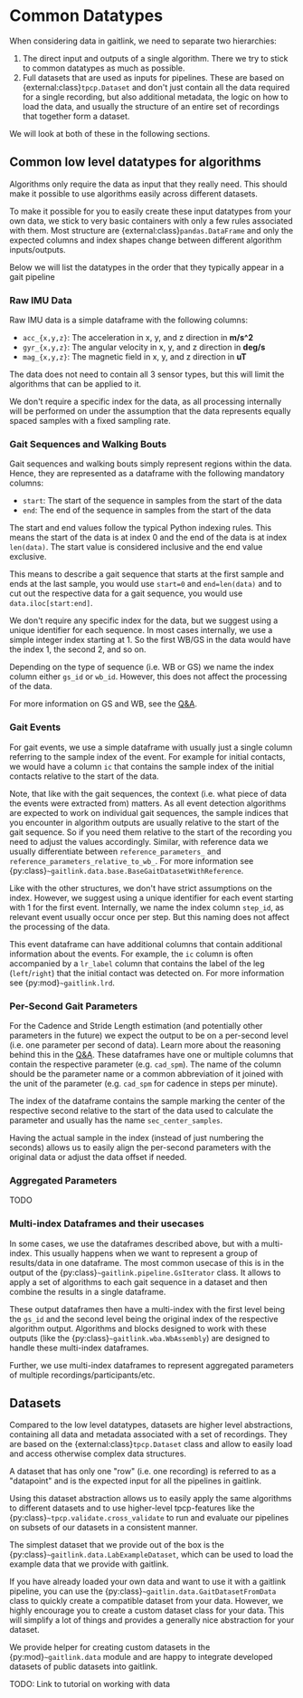 # Common Datatypes


When considering data in gaitlink, we need to separate two hierarchies:

1. The direct input and outputs of a single algorithm. There we try to stick to common datatypes as much as possible.
2. Full datasets that are used as inputs for pipelines. 
   These are based on {external:class}`tpcp.Dataset` and don't just contain all the data required for a single recording, 
   but also additional metadata, the logic on how to load the data, and usually the structure of an entire set of 
   recordings that together form a dataset.

We will look at both of these in the following sections.

## Common low level datatypes for algorithms

Algorithms only require the data as input that they really need.
This should make it possible to use algorithms easily across different datasets.

To make it possible for you to easily create these input datatypes from your own data, we stick to very basic containers
with only a few rules associated with them.
Most structure are {external:class}`pandas.DataFrame` and only the expected columns and index shapes change between 
different algorithm inputs/outputs.

Below we will list the datatypes in the order that they typically appear in a gait pipeline

### Raw IMU Data

Raw IMU data is a simple dataframe with the following columns:

- `acc_{x,y,z}`: The acceleration in x, y, and z direction in **m/s^2**
- `gyr_{x,y,z}`: The angular velocity in x, y, and z direction in **deg/s**
- `mag_{x,y,z}`: The magnetic field in x, y, and z direction in **uT**

The data does not need to contain all 3 sensor types, but this will limit the algorithms that can be applied to it.

We don't require a specific index for the data, as all processing internally will be performed on under the assumption
that the data represents equally spaced samples with a fixed sampling rate.

### Gait Sequences and Walking Bouts

Gait sequences and walking bouts simply represent regions within the data.
Hence, they are represented as a dataframe with the following mandatory columns:

- `start`: The start of the sequence in samples from the start of the data
- `end`: The end of the sequence in samples from the start of the data

The start and end values follow the typical Python indexing rules.
This means the start of the data is at index 0 and the end of the data is at index `len(data)`.
The start value is considered inclusive and the end value exclusive.

This means to describe a gait sequence that starts at the first sample and ends at the last sample, you would use
`start=0` and `end=len(data)` and to cut out the respective data for a gait sequence, you would use 
`data.iloc[start:end]`.

We don't require any specific index for the data, but we suggest using a unique identifier for each sequence.
In most cases internally, we use a simple integer index starting at 1.
So the first WB/GS in the data would have the index 1, the second 2, and so on.

Depending on the type of sequence (i.e. WB or GS) we name the index column either `gs_id` or `wb_id`.
However, this does not affect the processing of the data.

For more information on GS and WB, see the [Q&A](#q&a__wb_vs_gs).

### Gait Events

For gait events, we use a simple dataframe with usually just a single column referring to the sample index of the event.
For example for initial contacts, we would have a column `ic` that contains the sample index of the initial contacts 
relative to the start of the data.

Note, that like with the gait sequences, the context (i.e. what piece of data the events were extracted from) matters.
As all event detection algorithms are expected to work on individual gait sequences, the sample indices that you 
encounter in algorithm outputs are usually relative to the start of the gait sequence.
So if you need them relative to the start of the recording you need to adjust the values accordingly.
Similar, with reference data we usually differentiate between `reference_parameters_` and 
`reference_parameters_relative_to_wb_`.
For more information see {py:class}`~gaitlink.data.base.BaseGaitDatasetWithReference`.

Like with the other structures, we don't have strict assumptions on the index.
However, we suggest using a unique identifier for each event starting with 1 for the first event.
Internally, we name the index column `step_id`, as relevant event usually occur once per step.
But this naming does not affect the processing of the data.

This event dataframe can have additional columns that contain additional information about the events.
For example, the `ic` column is often accompanied by a `lr_label` column that contains the label of the leg 
(`left`/`right`) that the initial contact was detected on.
For more information see {py:mod}`~gaitlink.lrd`.

### Per-Second Gait Parameters

For the Cadence and Stride Length estimation (and potentially other parameters in the future) we expect the output to be
on a per-second level (i.e. one parameter per second of data).
Learn more about the reasoning behind this in the [Q&A](#q&a__sec_vals).
These dataframes have one or multiple columns that contain the respective parameter (e.g. `cad_spm`).
The name of the column should be the parameter name or a common abbreviation of it joined with the unit of the parameter
(e.g. `cad_spm` for cadence in steps per minute).

The index of the dataframe contains the sample marking the center of the respective second relative to the start of the
data used to calculate the parameter and usually has the name `sec_center_samples`.

Having the actual sample in the index (instead of just numbering the seconds) allows us to easily align the per-second
parameters with the original data or adjust the data offset if needed.

### Aggregated Parameters

TODO


### Multi-index Dataframes and their usecases

In some cases, we use the dataframes described above, but with a multi-index.
This usually happens when we want to represent a group of results/data in one dataframe.
The most common usecase of this is in the output of the {py:class}`~gaitlink.pipeline.GsIterator` class.
It allows to apply a set of algorithms to each gait sequence in a dataset and then combine the results in a single
dataframe.

These output dataframes then have a multi-index with the first level being the `gs_id` and the second level being the
original index of the respective algorithm output.
Algorithms and blocks designed to work with these outputs (like the {py:class}`~gaitlink.wba.WbAssembly`) are designed
to handle these multi-index dataframes.

Further, we use multi-index dataframes to represent aggregated parameters of multiple recordings/participants/etc.

## Datasets

Compared to the low level datatypes, datasets are higher level abstractions, containing all data and metadata 
associated with a set of recordings.
They are based on the {external:class}`tpcp.Dataset` class and allow to easily load and access otherwise complex data 
structures.

A dataset that has only one "row" (i.e. one recording) is referred to as a "datapoint" and is the expected input for
all the pipelines in gaitlink.

Using this dataset abstraction allows us to easily apply the same algorithms to different datasets and to use 
higher-level tpcp-features like the {py:class}`~tpcp.validate.cross_validate` to run and evaluate our pipelines on
subsets of our datasets in a consistent manner.

The simplest dataset that we provide out of the box is the {py:class}`~gaitlink.data.LabExampleDataset`, which can be
used to load the example data that we provide with gaitlink.

If you have already loaded your own data and want to use it with a gaitlink pipeline, you can use the 
{py:class}`~gaitlin.data.GaitDatasetFromData` class to quickly create a compatible dataset from your data.
However, we highly encourage you to create a custom dataset class for your data.
This will simplify a lot of things and provides a generally nice abstraction for your dataset.

We provide helper for creating custom datasets in the {py:mod}`~gaitlink.data` module and are happy to integrate
developed datasets of public datasets into gaitlink.

TODO: Link to tutorial on working with data

